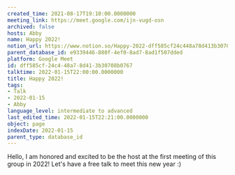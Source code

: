 ```yaml
---
created_time: 2021-08-17T19:10:00.0000000
meeting_link: https://meet.google.com/ijn-vugd-osn
archived: false
hosts: Abby
name: Happy 2022!
notion_url: https://www.notion.so/Happy-2022-dff585cf24c448a78d413b30708b0767
parent_database_id: e9339446-880f-4ef0-8ad7-8ad1f507dded
platform: Google Meet
id: dff585cf-24c4-48a7-8d41-3b30708b0767
talktime: 2022-01-15T22:00:00.0000000
title: Happy 2022!
tags:
- Talk
- 2022-01-15
- Abby
language_level: intermediate to advanced
last_edited_time: 2022-01-15T22:21:00.0000000
object: page
indexDate: 2022-01-15
parent_type: database_id
---
```


Hello, I am honored and excited to be the host at the first meeting of this group in 2022! Let's have a free talk to meet this new year :)





